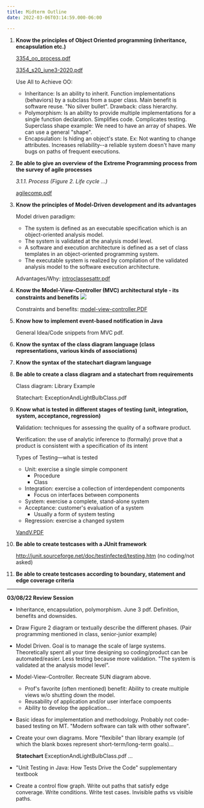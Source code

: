 ```yaml
---
title: Midterm Outline
date: 2022-03-06T03:14:59.000-06:00

---
```

1. **Know the principles of Object Oriented programming (inheritance, encapsulation etc.)**

    [3354_oo_process.pdf](https://heuristic-brahmagupta-965a2c.netlify.app/uploads/3354_oo_process.pdf)

    [3354_s20_june3-2020.pdf](https://heuristic-brahmagupta-965a2c.netlify.app/uploads/3354_s20_june3-2020.pdf)

    Use All to Achieve OO:
    * Inheritance: Is an ability to inherit. Function implementations (behaviors) by a subclass from a super class. Main benefit is software reuse.
      "No silver bullet".
      Drawback: class hierarchy.
    * Polymorphism: Is an ability to provide multiple implementations for a single function declaration. Simplifies code. Complicates testing. Superclass shape example: We need to have an array of shapes. We can use a general "shape".
    * Encapsulation: Is hiding an object's state. Ex: Not wanting to change attributes. Increases reliability--a reliable system doesn't have many bugs on paths of frequent executions.
 2. **Be able to give an overview of the Extreme Programming process from the survey of agile processes**

    _3.1.1. Process (Figure 2. Life cycle ...)_

    [agilecomp.pdf](https://heuristic-brahmagupta-965a2c.netlify.app/uploads/agilecomp.pdf)
 3. **Know the principles of Model-Driven development and its advantages**

    Model driven paradigm:
    * The system is defined as an executable specification which is an object-oriented analysis model.
    * The system is validated at the analysis model level.
    * A software and execution architecture is defined as a set of class templates in an object-oriented programming system.
    * The executable system is realized by compilation of the validated analysis model to the software execution architecture.

    Advantages/Why:
    [introclassesattr.pdf](https://heuristic-brahmagupta-965a2c.netlify.app/uploads/introclassesattr.pdf)
 4. **Know the Model-View-Controller (MVC) architectural style - its constraints and benefits** 
 ![](https://heuristic-brahmagupta-965a2c.netlify.app/uploads/mvc-diagram.jpg)

	Constraints and benefits: [model-view-controller.PDF](https://heuristic-brahmagupta-965a2c.netlify.app/uploads/model-view-controller.PDF)

 5. **Know how to implement event-based notification in Java**

    General Idea/Code snippets from MVC pdf.
 6. **Know the syntax of the class diagram language (class representations, various kinds of associations)**
 7. **Know the syntax of the statechart diagram language**
 8. **Be able to create a class diagram and a statechart from requirements**

    Class diagram: Library Example

    Statechart: ExceptionAndLightBulbClass.pdf
 9. **Know what is tested in different stages of testing (unit, integration, system, acceptance, regression)**

    **V**alidation: techniques for assessing the quality of a software product.
    
    **V**erification: the use of analytic inference to (formally) prove that a product is consistent with a specification of its intent

    Types of Testing—what is tested
    * Unit: exercise a single simple component
      * Procedure
      * Class
    * Integration: exercise a collection of interdependent components
      * Focus on interfaces between components
    * System: exercise a complete, stand-alone system
    * Acceptance: customer's evaluation of a system
      * Usually a form of system testing
    * Regression: exercise a changed system

    [VandV.PDF](https://heuristic-brahmagupta-965a2c.netlify.app/uploads/VandV.PDF)
10. **Be able to create testcases with a JUnit framework**

    http://junit.sourceforge.net/doc/testinfected/testing.htm
    (no coding/not asked)
11. **Be able to create testcases according to boundary, statement and edge coverage criteria**

***

**03/08/22 Review Session**

- Inheritance, encapsulation, polymorphism. June 3 pdf. Definition, benefits and downsides.

- Draw Figure 2 diagram or textually describe the different phases. (Pair programming mentioned in class, senior-junior example)

- Model Driven. Goal is to manage the scale of large systems. Theoretically spent all your time designing so coding/product can be automated/easier. Less testing because more validation. "The system is validated at the analysis model level".

- Model-View-Controller. Recreate SUN diagram above.
   * Prof's favorite (often mentioned) benefit: Ability to create multiple views w/o shutting down the model.
   * Reusability of application and/or user interface compoents
   * Ability to develop the application...

- Basic ideas for implementation and methodology. Probably not code-based testing on MT. "Modern software can talk with other software".

- Create your own diagrams. More "flexibile" than library example (of which the blank boxes represent short-term/long-term goals)...

	**Statechart** ExceptionAndLightBulbClass.pdf ...

- "Unit Testing in Java: How Tests Drive the Code" supplementary textbook

- Create a control flow graph. Write out paths that satisfy edge converage. Write conditions. Write test cases. Invisible paths vs visible paths.
